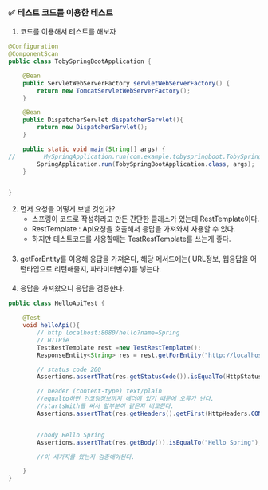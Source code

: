 ### ✅ 테스트 코드를 이용한 테스트

1. 코드를 이용해서 테스트를 해보자

```java
@Configuration
@ComponentScan
public class TobySpringBootApplication {

    @Bean
    public ServletWebServerFactory servletWebServerFactory() {
        return new TomcatServletWebServerFactory();
    }

    @Bean
    public DispatcherServlet dispatcherServlet(){
        return new DispatcherServlet();
    }

    public static void main(String[] args) {
//        MySpringApplication.run(com.example.tobyspringboot.TobySpringBootApplication.class, args);
        SpringApplication.run(TobySpringBootApplication.class, args);
    }


}
```

2. 먼저 요청을 어떻게 보낼 것인가?
   - 스프링이 코드로 작성하라고 만든 간단한 클래스가 있는데 RestTemplate이다.
   - RestTemplate : Api요청을 호출해서 응답을 가져와서 사용할 수 있다.
   - 하지만 테스트코드를 사용할때는 TestRestTemplate를 쓰는게 좋다.
#### 
3. getForEntity를 이용해 응답을 가져온다, 해당 메서드에는( URL정보, 웹응답을 어떤타입으로 리턴해줄지, 파라미터변수)를 넣는다.
####
4. 응답을 가져왔으니 응답을 검증한다.
```java
public class HelloApiTest {

    @Test
    void helloApi(){
        // http localhost:8080/hello?name=Spring
        // HTTPie
        TestRestTemplate rest =new TestRestTemplate();
        ResponseEntity<String> res = rest.getForEntity("http://localhost:8080/hello?name={name}", String.class, "Spring");

        // status code 200
        Assertions.assertThat(res.getStatusCode()).isEqualTo(HttpStatus.OK);

        // header (content-type) text/plain
        //equalto하면 인코딩정보까지 헤더에 있기 때문에 오류가 난다.
        //startsWith를 써서 앞부분이 같은지 비교한다.
        Assertions.assertThat(res.getHeaders().getFirst(HttpHeaders.CONTENT_TYPE)).startsWith(MediaType.TEXT_PLAIN_VALUE);


        //body Hello Spring
        Assertions.assertThat(res.getBody()).isEqualTo("Hello Spring");

        //이 세가지를 왔는지 검증해야된다.

    }
}
```